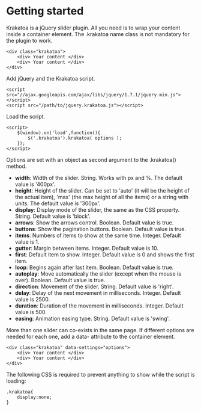 Getting started
=========================

Krakatoa is a jQuery slider plugin. All you need is to wrap your content inside a container element. The .krakatoa name class is not mandatory for the plugin to work.

	<div class="krakatoa">
		<div> Your content </div>
		<div> Your content </div>
	</div>

Add jQuery and the Krakatoa script.

	<script src="//ajax.googleapis.com/ajax/libs/jquery/1.7.1/jquery.min.js"></script>
	<script src="/path/to/jquery.krakatoa.js"></script>

Load the script.

	<script>
		$(window).on('load',function(){
			$('.krakatoa').krakatoa( options );
		});
	</script>

Options are set with an object as second argument to the .krakatoa() method.

* **width**: Width of the slider. String. Works with px and %. The default value is '400px'.
* **height**: Height of the slider. Can be set to 'auto' (it will be the height of the actual item), 'max' (the max height of all the items) or a string with units. The default value is '300px'.
* **display**: Display mode of the slider, the same as the CSS property. String. Default value is 'block'.
* **arrows**: Show the arrows control. Boolean. Default value is true.
* **buttons**: Show the pagination buttons. Boolean. Default value is true.
* **items**: Numbers of items to show at the same time. Integer. Default value is 1.
* **gutter**: Margin between items. Integer. Default value is 10.
* **first**: Default item to show. Integer. Default value is 0 and shows the first item.
* **loop**: Begins again after last item. Boolean. Default value is true.
* **autoplay**: Move automatically the slider (except when the mouse is over). Boolean. Default value is true.
* **direction**: Movement of the slider. String. Default value is 'right'.
* **delay**: Delay of the next movement in milliseconds. Integer. Default value is 2500.
* **duration**: Duration of the movement in milliseconds. Integer. Default value is 500.
* **easing**: Animation easing type. String. Default value is 'swing'.

More than one slider can co-exists in the same page. If different options are needed for each one, add a data- attribute to the container element.

	<div class="krakatoa" data-settings="options">
		<div> Your content </div>
		<div> Your content </div>
	</div>

The following CSS is required to prevent anything to show while the script is loading:

	.krakatoa{
		display:none;
	}